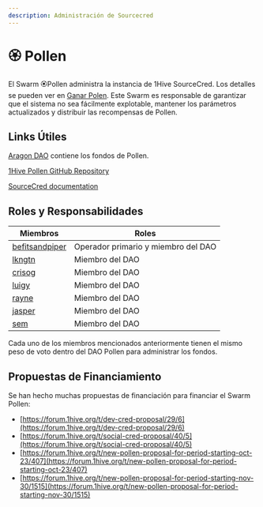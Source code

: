 ```yaml
---
description: Administración de Sourcecred
---
```


# 🏵 Pollen

El Swarm 🏵Pollen  administra la instancia de 1Hive SourceCred. Los detalles se pueden ver en  [Ganar Polen](../../getting-started-1/pollen.md). Este Swarm es responsable de garantizar que el sistema no sea fácilmente explotable, mantener los parámetros actualizados y distribuir las recompensas de Pollen.

## Links Útiles

[Aragon DAO](https://aragon.1hive.org/#/pollen) contiene los fondos de Pollen.

[1Hive Pollen GitHub Repository](https://github.com/1Hive/pollen)

[SourceCred documentation](https://sourcecred.io/docs/)

## Roles y Responsabilidades

| Miembros                                                           | Roles                               |
| ------------------------------------------------------------------ | ----------------------------------- |
| [befitsandpiper](https://forum.1hive.org/u/befitsandpiper/summary) | Operador primario y miembro del DAO |
| [lkngtn](https://forum.1hive.org/u/lkngtn)                         | Miembro del DAO                     |
| [crisog](https://forum.1hive.org/u/crisog)                         | Miembro del DAO                     |
| [luigy](https://forum.1hive.org/u/luigy/summary)                   | Miembro del DAO                     |
| [rayne](https://forum.1hive.org/u/rayne/summary)                   | Miembro del DAO                     |
| [jasper](https://forum.1hive.org/u/jasper/summary)                 | Miembro del DAO                     |
| [sem](https://forum.1hive.org/u/sem)                               | Miembro del DAO                     |

Cada uno de los miembros mencionados anteriormente tienen el mismo peso de voto dentro del DAO Pollen para administrar los fondos.

## Propuestas de Financiamiento

Se han hecho muchas propuestas de financiación para financiar el Swarm Pollen:

* [https://forum.1hive.org/t/dev-cred-proposal/29/6](https://forum.1hive.org/t/dev-cred-proposal/29/6)
* [https://forum.1hive.org/t/social-cred-proposal/40/5](https://forum.1hive.org/t/social-cred-proposal/40/5)
* [https://forum.1hive.org/t/new-pollen-proposal-for-period-starting-oct-23/407](https://forum.1hive.org/t/new-pollen-proposal-for-period-starting-oct-23/407)
* [https://forum.1hive.org/t/new-pollen-proposal-for-period-starting-nov-30/1515](https://forum.1hive.org/t/new-pollen-proposal-for-period-starting-nov-30/1515)
